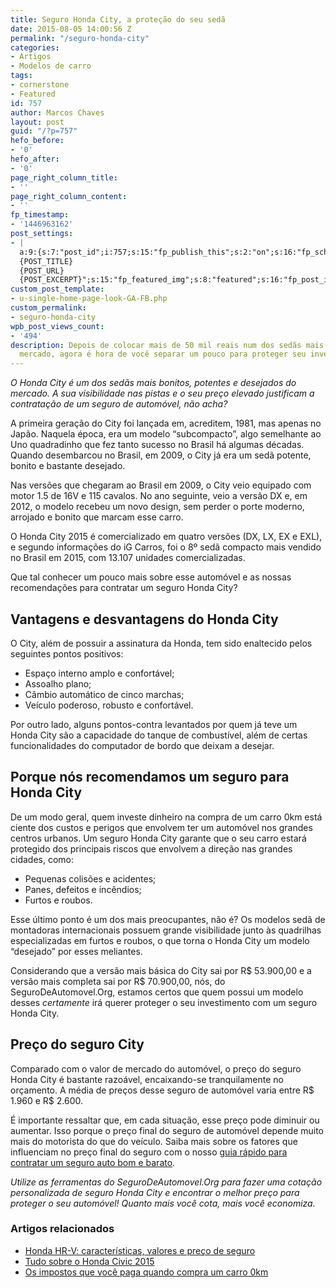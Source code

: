 ```yaml
---
title: Seguro Honda City, a proteção do seu sedã
date: 2015-08-05 14:00:56 Z
permalink: "/seguro-honda-city"
categories:
- Artigos
- Modelos de carro
tags:
- cornerstone
- Featured
id: 757
author: Marcos Chaves
layout: post
guid: "/?p=757"
hefo_before:
- '0'
hefo_after:
- '0'
page_right_column_title:
- ''
page_right_column_content:
- ''
fp_timestamp:
- '1446963162'
post_settings:
- |
  a:9:{s:7:"post_id";i:757;s:15:"fp_publish_this";s:2:"on";s:16:"fp_schedule_this";s:3:"yes";s:11:"fp_datetime";s:0:"";s:18:"fp_timezone_offset";s:3:"120";s:8:"msg_body";s:66:"Novo post no {SITE_NAME}
  {POST_TITLE}
  {POST_URL}
  {POST_EXCERPT}";s:15:"fp_featured_img";s:8:"featured";s:16:"fp_post_img_text";s:0:"";s:5:"pages";a:2:{i:0;s:3:"own";i:1;s:15:"520743491417556";}}
custom_post_template:
- u-single-home-page-look-GA-FB.php
custom_permalink:
- seguro-honda-city
wpb_post_views_count:
- '494'
description: Depois de colocar mais de 50 mil reais num dos sedãs mais poderosos do
  mercado, agora é hora de você separar um pouco para proteger seu investimento.
---
```


_O Honda City é um dos sedãs mais bonitos, potentes e desejados do mercado. A sua visibilidade nas pistas e o seu preço elevado justificam a contratação de um seguro de automóvel, não acha?_

A primeira geração do City foi lançada em, acreditem, 1981, mas apenas no Japão. Naquela época, era um modelo “subcompacto”, algo semelhante ao Uno quadradinho que fez tanto sucesso no Brasil há algumas décadas. Quando desembarcou no Brasil, em 2009, o City já era um sedã potente, bonito e bastante desejado.

Nas versões que chegaram ao Brasil em 2009, o City veio equipado com motor 1.5 de 16V e 115 cavalos. No ano seguinte, veio a versão DX e, em 2012, o modelo recebeu um novo design, sem perder o porte moderno, arrojado e bonito que marcam esse carro.

O Honda City 2015 é comercializado em quatro versões (DX, LX, EX e EXL), e segundo informações do iG Carros, foi o 8º sedã compacto mais vendido no Brasil em 2015, com 13.107 unidades comercializadas.

Que tal conhecer um pouco mais sobre esse automóvel e as nossas recomendações para contratar um seguro Honda City?

## Vantagens e desvantagens do Honda City

O City, além de possuir a assinatura da Honda, tem sido enaltecido pelos seguintes pontos positivos:

  * Espaço interno amplo e confortável;
  * Assoalho plano;
  * Câmbio automático de cinco marchas;
  * Veículo poderoso, robusto e confortável.

Por outro lado, alguns pontos-contra levantados por quem já teve um Honda City são a capacidade do tanque de combustível, além de certas funcionalidades do computador de bordo que deixam a desejar.

## Porque nós recomendamos um seguro para Honda City

De um modo geral, quem investe dinheiro na compra de um carro 0km está ciente dos custos e perigos que envolvem ter um automóvel nos grandes centros urbanos. Um seguro Honda City garante que o seu carro estará protegido dos principais riscos que envolvem a direção nas grandes cidades, como:

  * Pequenas colisões e acidentes;
  * Panes, defeitos e incêndios;
  * Furtos e roubos.

Esse último ponto é um dos mais preocupantes, não é? Os modelos sedã de montadoras internacionais possuem grande visibilidade junto às quadrilhas especializadas em furtos e roubos, o que torna o Honda City um modelo “desejado” por esses meliantes.

Considerando que a versão mais básica do City sai por R$ 53.900,00 e a versão mais completa sai por R$ 70.900,00, nós, do SeguroDeAutomovel.Org, estamos certos que quem possui um modelo desses _certamente_ irá querer proteger o seu investimento com um seguro Honda City.

## Preço do seguro City

Comparado com o valor de mercado do automóvel, o preço do seguro Honda City é bastante razoável, encaixando-se tranquilamente no orçamento. A média de preços desse seguro de automóvel varia entre R$ 1.960 e R$ 2.600.

É importante ressaltar que, em cada situação, esse preço pode diminuir ou aumentar. Isso porque o preço final do seguro de automóvel depende muito mais do motorista do que do veículo. Saiba mais sobre os fatores que influenciam no preço final do seguro com o nosso [guia rápido para contratar um seguro auto bom e barato](/guia-rapido-para-contratar-um-seguro-bom-e-barato).

_Utilize as ferramentas do SeguroDeAutomovel.Org para fazer uma cotação personalizada de seguro Honda City e encontrar o melhor preço para proteger o seu automóvel! Quanto mais você cota, mais você economiza._

### Artigos relacionados

  * <a href="/tudo-sobre-seguro-honda-hr-v" target="_blank">Honda HR-V: características, valores e preço de seguro</a>
  * <a href="/caracteristicas-e-valores-do-novo-honda-civic-2015" target="_blank">Tudo sobre o Honda Civic 2015</a>
  * <a href="/impostos-na-hora-de-comprar-uma-carro-zero" target="_blank">Os impostos que você paga quando compra um carro 0km</a>